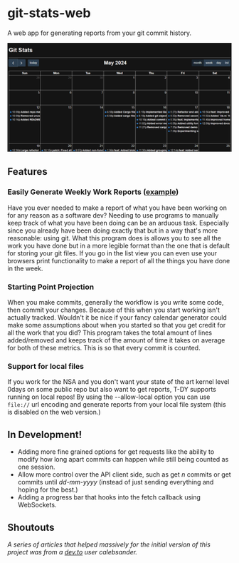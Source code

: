 # git-stats-web
A web app for generating reports from your git commit history.

<img src="https://github.com/Some1and2-XC/git-stats/blob/main/examples/server.png" />

## Features

### Easily Generate Weekly Work Reports ([example](https://github.com/Some1and2-XC/git-stats/blob/main/examples/may_12-18_2024.pdf))
Have you ever needed to make a report of what you have been working on for any reason as a software dev? Needing to use programs to manually keep track of what you have been doing can be an arduous task. Especially since you already have been doing exactly that but in a way that's more reasonable: using git. What this program does is allows you to see all the work you have done but in a more legible format than the one that is default for storing your git files. If you go in the list view you can even use your browsers print functionality to make a report of all the things you have done in the week.

### Starting Point Projection
When you make commits, generally the workflow is you write some code, then commit your changes. Because of this when you start working isn't actually tracked. Wouldn't it be nice if your fancy calendar generator could make some assumptions about when you started so that you get credit for all the work that you did? This program takes the total amount of lines added/removed and keeps track of the amount of time it takes on average for both of these metrics. This is so that every commit is counted.

### Support for local files
If you work for the NSA and you don't want your state of the art kernel level 0days on some public repo but also want to get reports, T-DY supports running on local repos! By using the --allow-local option you can use `file://` url encoding and generate reports from your local file system (this is disabled on the web version.)

## In Development!
 - Adding more fine grained options for get requests like the ability to modify how long apart commits can happen while still being counted as one session.
 - Allow more control over the API client side, such as get <i>n</i> commits or get commits until <i>dd-mm-yyyy</i> (instead of just sending everything and hoping for the best.)
 - Adding a progress bar that hooks into the fetch callback using WebSockets.

## Shoutouts
<i>A series of articles that helped massively for the initial version of this project was from a [dev.to](https://dev.to/calebsander/git-internals-part-2-packfiles-1jg8) user calebsander.</i>
